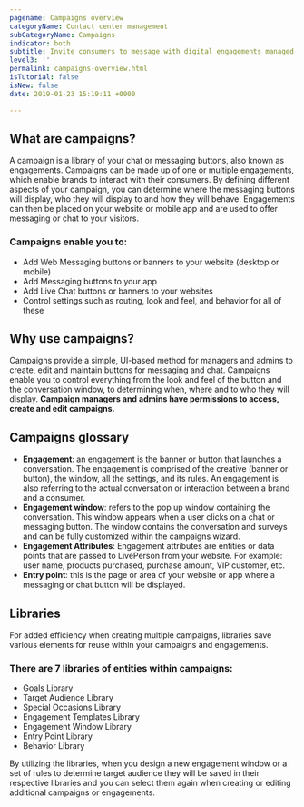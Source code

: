 ```yaml
---
pagename: Campaigns overview
categoryName: Contact center management
subCategoryName: Campaigns
indicator: both
subtitle: Invite consumers to message with digital engagements managed in campaigns
level3: ''
permalink: campaigns-overview.html
isTutorial: false
isNew: false
date: 2019-01-23 15:19:11 +0000

---
```

## What are campaigns?

A campaign is a library of your chat or messaging buttons, also known as engagements. Campaigns can be made up of one or multiple engagements, which enable brands to interact with their consumers. By defining different aspects of your campaign, you can determine where the messaging buttons will display, who they will display to and how they will behave. Engagements can then be placed on your website or mobile app and are used to offer messaging or chat to your visitors.

### Campaigns enable you to:

* Add Web Messaging buttons or banners to your website (desktop or mobile)
* Add Messaging buttons to your app
* Add Live Chat buttons or banners to your websites
* Control settings such as routing, look and feel, and behavior for all of these

## Why use campaigns?

Campaigns provide a simple, UI-based method for managers and admins to create, edit and maintain buttons for messaging and chat. Campaigns enable you to control everything from the look and feel of the button and the conversation window, to determining when, where and to who they will display. **Campaign managers and admins have permissions to access, create and edit campaigns.**

## Campaigns glossary

* **Engagement**: an engagement is the banner or button that launches a conversation. The engagement is comprised of the creative (banner or button), the window, all the settings, and its rules. An engagement is also referring to the actual conversation or interaction between a brand and a consumer.
* **Engagement window**: refers to the pop up window containing the conversation. This window appears when a user clicks on a chat or messaging button. The window contains the conversation and surveys and can be fully customized within the campaigns wizard.
* **Engagement Attributes**: Engagement attributes are entities or data points that are passed to LivePerson from your website. For example: user name, products purchased, purchase amount, VIP customer, etc.
* **Entry point**: this is the page or area of your website or app where a messaging or chat button will be displayed.

## Libraries

For added efficiency when creating multiple campaigns, libraries save various elements for reuse within your campaigns and engagements.

### **There are 7 libraries of entities within campaigns:**

* Goals Library
* Target Audience Library
* Special Occasions Library
* Engagement Templates Library
* Engagement Window Library
* Entry Point Library
* Behavior Library

By utilizing the libraries, when you design a new engagement window or a set of rules to determine target audience they will be saved in their respective libraries and you can select them again when creating or editing additional campaigns or engagements.